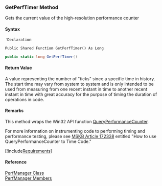 ﻿### GetPerfTimer Method

Gets the current value of the high-resolution performance counter

#### Syntax

```vbnet
'Declaration

Public Shared Function GetPerfTimer() As Long
```

```csharp
public static long GetPerfTimer()
```

#### Return Value

A value representing the number of "ticks" since a specific time in history. The start time may vary from system to system and is only intended to be used from measuring from one recent instant in time to another recent instant in time with great accuracy for the purpose of timing the duration of operations in code.

#### Remarks

This method wraps the Win32 API function [QueryPerformanceCounter](http://msdn.microsoft.com/library/en-us/winui/winui/windowsuserinterface/windowing/timers/timerreference/timerfunctions/queryperformancecounter.asp).

For more information on instrumenting code to performing timing and performance testing, please see [MSKB Article 172338](http://support.microsoft.com/kb/q172338/) entitled "How to use QueryPerformanceCounter to Time Code."

[!include[Requirements](../partials/requirements.md)]

#### Reference

[PerfManager Class](FChoice.Common~FChoice.Common.PerfManager.md)  
[PerfManager Members](FChoice.Common~FChoice.Common.PerfManager_members.md)